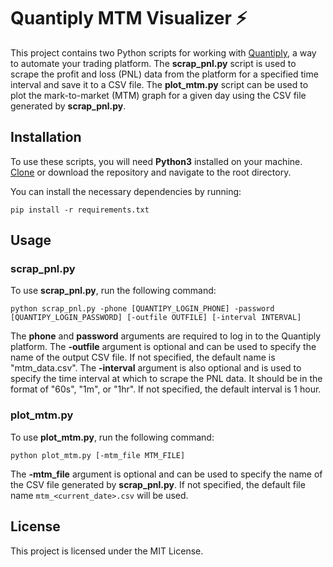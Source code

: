 # Quantiply MTM Visualizer ⚡

This project contains two Python scripts for working with [Quantiply](https://quantiply.tech/), a way to automate your trading platform.
The **scrap_pnl.py** script is used to scrape the profit and loss (PNL) data from the platform for a specified time interval and save it to a CSV file.
The **plot_mtm.py** script can be used to plot the mark-to-market (MTM) graph for a given day using the CSV file generated by **scrap_pnl.py**.

## Installation
To use these scripts, you will need **Python3** installed on your machine. [Clone](https://github.com/saurabhyadavz/quantiply_mtm_visualizer.git) or download the repository and navigate to the root directory.

You can install the necessary dependencies by running:

```
pip install -r requirements.txt
```

## Usage
### scrap_pnl.py 

To use **scrap_pnl.py**, run the following command:
```
python scrap_pnl.py -phone [QUANTIPY_LOGIN_PHONE] -password [QUANTIPY_LOGIN_PASSWORD] [-outfile OUTFILE] [-interval INTERVAL]
```

The **phone** and **password** arguments are required to log in to the Quantiply platform. The **-outfile** argument is optional and can be used to specify the name of the output CSV file. If not specified, the default name is "mtm_data.csv". The **-interval** argument is also optional and is used to specify the time interval at which to scrape the PNL data. It should be in the format of "60s", "1m", or "1hr". If not specified, the default interval is 1 hour.

### plot_mtm.py

To use **plot_mtm.py**, run the following command:

```
python plot_mtm.py [-mtm_file MTM_FILE]
```

The **-mtm_file** argument is optional and can be used to specify the name of the CSV file generated by **scrap_pnl.py**.
If not specified, the default file name ```mtm_<current_date>.csv``` will be used.

## License
This project is licensed under the MIT License.
